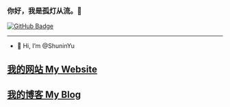 <!---
ShuninYu/ShuninYu is a ✨ special ✨ repository because its `README.md` (this file) appears on your GitHub profile.
You can click the Preview link to take a look at your changes.
--->
### 你好，我是孤灯从流。👋
[![GitHub Badge](https://img.shields.io/github/followers/ShuninYu?style=social)](https://github.com/ShuninYu?tab=followers)

---
- 👋 Hi, I’m @ShuninYu

[我的网站 My Website](https://www.shuninyu.fun)
---
[我的博客 My Blog](https://blog.shuninyu.fun)
---
